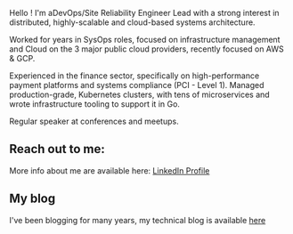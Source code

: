 


Hello ! I'm aDevOps/Site Reliability Engineer Lead with a strong interest in distributed, highly-scalable and cloud-based systems architecture. 

Worked for years in SysOps roles, focused on infrastructure management and Cloud on the 3 major public cloud providers, recently focused on AWS & GCP. 

Experienced in the finance sector, specifically on high-performance payment platforms and systems compliance (PCI - Level 1). 
Managed production-grade, Kubernetes clusters, with tens of microservices and wrote infrastructure tooling to support it in Go. 

Regular speaker at conferences and meetups. 

## Reach out to me:
More info about me are available here:
[LinkedIn Profile](https://www.linkedin.com/in/federico-fregosi/)

## My blog

I've been blogging for many years, my technical blog is available [here](https://federicofr.wordpress.com/) 
